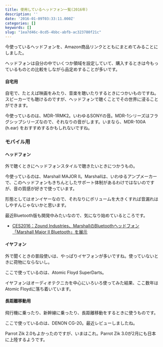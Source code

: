 ```yaml
---
title: 使用しているヘッドフォン一覧(2016年)
description: ''
date: '2016-01-09T03:33:11.000Z'
categories: []
keywords: []
slug: "1ea7d46c-8cd5-4bbc-abfb-ac323780f21c"
---
```

今使っているヘッドフォンを、Amazon商品リンクとともにまとめてみることにしました。

ヘッドフォンは自分の中でいくつか領域を設定していて、購入するときは今もっているものとの比較をしながら品定めすることが多いです。

#### 自宅用

自宅で、たとえば映画をみたり、音楽を聴いたりするときにつかいものですね。スピーカーでも聴けるのですが、ヘッドフォンで聴くことでその世界に浸ることができます。

今使っているのは、MDR-1RMK2。いわゆるSONYの音。MDR-1シリーズはフラグシップシリーズなので、それなりの音がします。いまなら、MDR-100A (h.ear) をおすすめするかもしれないですね。

### モバイル用

#### ヘッドフォン

外で聴くときにヘッドフォンスタイルで聴きたいときにつかうもの。

今使っているのは、Marshall MAJOR II。Marshallは、いわゆるアンプメーカーで、このヘッドフォンもきちんとしたサポート体制があるわけではないのですが、音の質感が好きで使っています。

形態としてはオンイヤーなので、それなりにボリュームを大きくすれば音漏れはしやすんじゃないかと思います。

最近Bluetooth版も開発中みたいなので、気になり始めているところです。

*   [CES2016：Zound Industries、MarshallのBluetoothヘッドフォン「Marshall Major II Bluetooth」を展示](http://www.macotakara.jp/blog/report/entry-28959.html)

#### イヤフォン

外で聞くときの普段使いは、やっぱりイヤフォンが多いですね。使っていないときに荷物にならないし。

ここで使っているのは、Atomic Floyd SuperDarts。

イヤフォンはオーディオテクニカを中心にいろいろ使ってみた結果、ここ数年はAtomic Floydに落ち着いています。

#### 長距離移動用

飛行機に乗ったり、新幹線に乗ったり、長距離移動をするときに使うものです。

ここで使っているのは、DENON CG-20。最近レビューしましたね。

Parrot Zik 2.0もよかったのですが、いまはこれ。Parrot Zik 3.0が2月にも日本に上陸するようです。